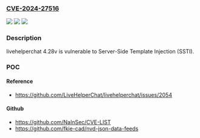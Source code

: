 ### [CVE-2024-27516](https://cve.mitre.org/cgi-bin/cvename.cgi?name=CVE-2024-27516)
![](https://img.shields.io/static/v1?label=Product&message=n%2Fa&color=blue)
![](https://img.shields.io/static/v1?label=Version&message=n%2Fa&color=blue)
![](https://img.shields.io/static/v1?label=Vulnerability&message=n%2Fa&color=brighgreen)

### Description

livehelperchat 4.28v is vulnerable to Server-Side Template Injection (SSTI).

### POC

#### Reference
- https://github.com/LiveHelperChat/livehelperchat/issues/2054

#### Github
- https://github.com/NaInSec/CVE-LIST
- https://github.com/fkie-cad/nvd-json-data-feeds

